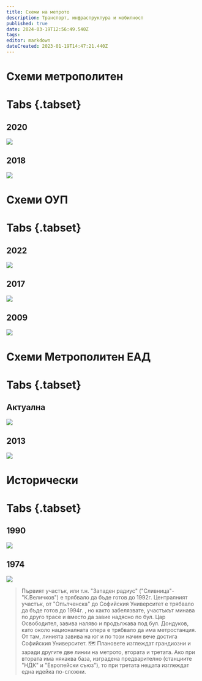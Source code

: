 ```yaml
---
title: Схеми на метрото
description: Транспорт, инфраструктура и мобилност
published: true
date: 2024-03-19T12:56:49.540Z
tags: 
editor: markdown
dateCreated: 2023-01-19T14:47:21.440Z
---
```


# Схеми метрополитен

# Tabs {.tabset}

## 2020
<img src="https://drive.google.com/thumbnail?id=1kIoKCD9kJbcw0Sc29ewcVqtCxDpwp03A&sz=w1000"/>

## 2018
<img src="https://drive.google.com/thumbnail?id=1PKEXgTBV1T4nuNrHdcz1cSsbFzhKiX7D&sz=w1000"/>

# Схеми ОУП

# Tabs {.tabset}


## 2022
<img src="https://drive.google.com/thumbnail?id=1TviNeeAnExHpkYKwt2QzqhtxxIbyH1hO&sz=w1000"/>

## 2017
<img src="https://drive.google.com/thumbnail?id=1tqcn_7Dy8B1OX6Jn3YqXSU6U74Sr08Yj&sz=w1000"/>

## 2009
<img src="https://drive.google.com/thumbnail?id=1p9bkNolLNYmX1BDV3_mm5UiIaTO1rQZF&sz=w1000"/>

# Схеми Метрополитен ЕАД

# Tabs {.tabset}


## Актуална
<img src="https://drive.google.com/thumbnail?id=1UmFXS6DzVWKypwN9-2Uli8uk6Otjj7T6&sz=w1000"/>

## 2013
<img src="https://drive.google.com/thumbnail?id=1ru45Sh2JicmQapzo7Ed7DpJYEIqxQBUP&sz=w1000"/>



# Исторически

# Tabs {.tabset}


## 1990

<img src="https://drive.google.com/thumbnail?id=1JSqCDwYQ6aMOGvV9lLXItE3RWP1nwoh7&sz=w1000"/>


## 1974
<img src="https://drive.google.com/thumbnail?id=12sxE2OXFDnrXKMTfc_uQwi9wx2_8b5Fx&sz=w1000"/>

> Първият участък, или т.н. "Западен радиус" ("Сливница"-"К.Величков") е трябвало да бъде готов до 1992г. Централният участък, от "Опълченска" до Софийския Университет е трябвало да бъде готов до 1994г. , но както забелязвате, участъкът минава по друго трасе и вместо да завие надясно по бул. Цар Освободител, завива наляво и продължава под бул. Дондуков, като около националната опера е трябвало да има метростанция. От там, линията завива на юг и по този начин вече достига Софийския Университет.
🗺️ Плановете изглеждат грандиозни и заради другите две линии на метрото, втората и третата. Ако при втората има някаква база, изградена предварително (станциите "НДК" и "Европейски съюз"), то при третата нещата изглеждат една идейка по-сложни. 
